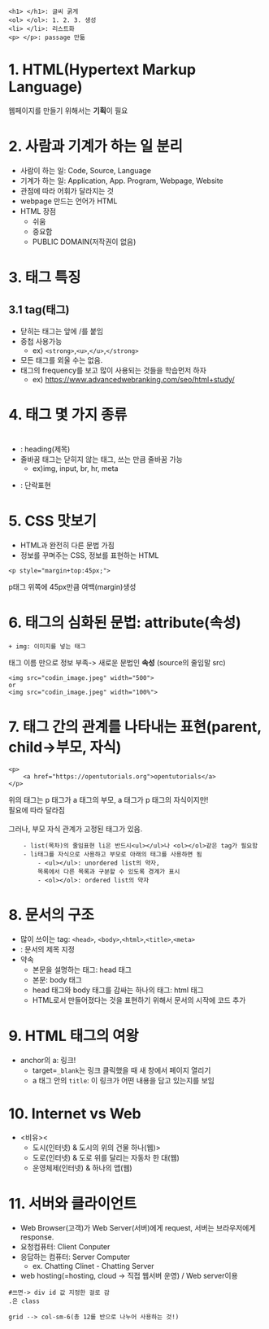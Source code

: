 ```
<h1> </h1>: 글씨 굵게
<ol> </ol>: 1. 2. 3. 생성
<li> </li>: 리스트화 
<p> </p>: passage 만듦
```

# 1. HTML(Hypertext Markup Language)
웹페이지를 만들기 위해서는 **기획**이 필요

# 2. 사람과 기계가 하는 일 분리
- 사람이 하는 일: Code, Source, Language
- 기계가 하는 일: Application, App. Program, Webpage, Website
- 관점에 따라 어휘가 달라지는 것
- webpage 만드는 언어가 HTML
- HTML 장점
	+ 쉬움
	+ 중요함
	+ PUBLIC DOMAIN(저작권이 없음)
	
# 3. 태그 특징
## 3.1 tag(태그)
- 닫히는 태그는 앞에 /를 붙임
- 중첩 사용가능 
	+ ex) `<strong>`,`<u>`,`</u>`,`</strong>` 
- 모든 태그를 외울 수는 없음.
- 태그의 frequency를 보고 많이 사용되는 것들을 학습먼저 하자 <br>
	+ ex) https://www.advancedwebranking.com/seo/html+study/

# 4. 태그 몇 가지 종류
- <h1></h1>: heading(제목)
- 줄바꿈 태그는 닫히지 않는 태그, 쓰는 만큼 줄바꿈 가능
	+ ex)img, input, br, hr, meta
- <p></p>: 단락표현

 
 # 5. CSS 맛보기
+ HTML과 완전히 다른 문법 가짐
+ 정보를 꾸며주는 CSS, 정보를 표현하는 HTML
 ```
 <p style="margin+top:45px;"> 
 ```
 p태그 위쪽에 45px만큼 여백(margin)생성

 # 6. 태그의 심화된 문법: attribute(속성)
	+ img: 이미지를 넣는 태그
태그 이름 만으로 정보 부족-> 새로운 문법인 **속성**
(source의 줄임말 src)
```
<img src="codin_image.jpeg" width="500">
or
<img src="codin_image.jpeg" width="100%">
```

# 7. 태그 간의 관계를 나타내는 표현(parent, child->부모, 자식)
```
<p>
    <a href="https://opentutorials.org">opentutorials</a>
</p>
```
위의 태그는 p 태그가 a 태그의 부모, a 태그가 p 태그의 자식이지만! <br>
필요에 따라 달라짐 <br>
<br>
그러나, 부모 자식 관계가 고정된 태그가 있음.
```
	- list(목차)의 줄임표현 li은 반드시<ul></ul>나 <ol></ol>같은 tag가 필요함
	- li태그를 자식으로 사용하고 부모로 아래의 태그를 사용하면 됨
		- <ul></ul>: unordered list의 약자, 
		목록에서 다른 목록과 구분할 수 있도록 경계가 표시
		- <ol></ol>: ordered list의 약자
```
# 8. 문서의 구조
- 많이 쓰이는 tag: `<head>`, `<body>`,`<html>`,`<title>`,`<meta>`
- <title></title>: 문서의 제목 지정
- 약속
	+ 본문을 설명하는 태그: head 태그
	+ 본문: body 태그
	+ head 태그와 body 태그를 감싸는 하나의 태그: html 태그
	+ HTML로서 만들어졌다는 것을 표현하기 위해서 문서의 시작에 <!doctype html> 코드 추가

# 9. HTML  태그의 여왕
- anchor의 a: 링크!
	+ target=`_blank`는 링크 클릭했을 때 새 창에서 페이지 열리기
	+ a 태그 안의 `title`: 이 링크가 어떤 내용을 담고 있는지를 보임

# 10. Internet vs Web <br>
- <비유><
	+ 도시(인터넷) & 도시의 위의 건물 하나(웹)>
	+ 도로(인터넷) & 도로 위를 달리는 자동차 한 대(웹)
	+ 운영체제(인터넷) & 하나의 앱(웹)

# 11. 서버와 클라이언트
- Web Browser(고객)가 Web Server(서버)에게 request, 서버는 브라우저에게 response.
- 요청컴퓨터: Client Conputer
- 응답하는 컴퓨터: Server Computer
	+ ex. Chatting Clinet - Chatting Server
- web hosting(=hosting, cloud -> 직접 웹서버 운영) / Web server이용
```
#쓰면-> div id 값 지정한 걸로 감
.은 class

grid --> col-sm-6(총 12를 반으로 나누어 사용하는 것!)
```
